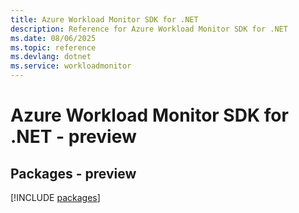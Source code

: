 ```yaml
---
title: Azure Workload Monitor SDK for .NET
description: Reference for Azure Workload Monitor SDK for .NET
ms.date: 08/06/2025
ms.topic: reference
ms.devlang: dotnet
ms.service: workloadmonitor
---
```

# Azure Workload Monitor SDK for .NET - preview
## Packages - preview
[!INCLUDE [packages](workload-monitor-index.md)]